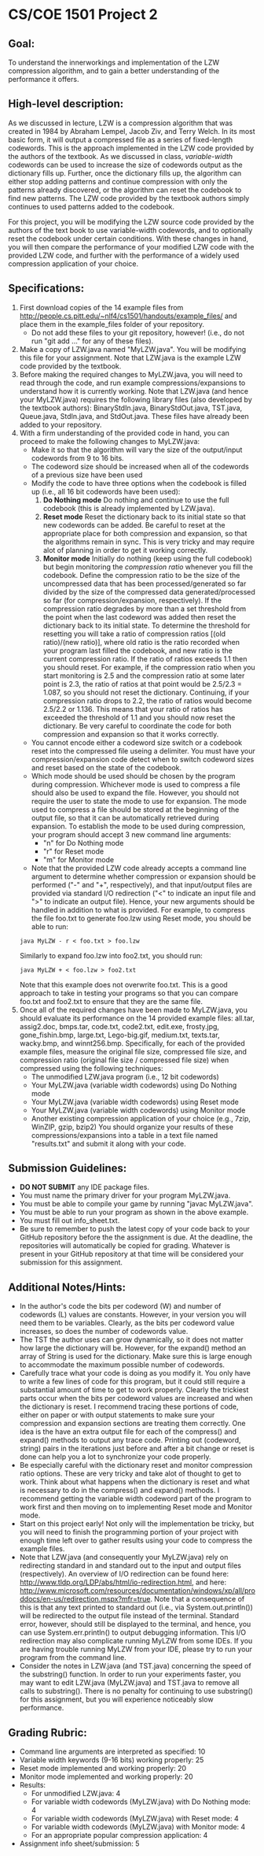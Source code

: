 # CS/COE 1501 Project 2

## Goal:
To understand the innerworkings and implementation of the LZW compression algorithm, and to gain a better understanding of the performance it offers.

## High-level description:
As we discussed in lecture, LZW is a compression algorithm that was created in 1984 by Abraham Lempel, Jacob Ziv, and Terry Welch.
In its most basic form, it will output a compressed file as a series of fixed-length codewords.
This is the approach implemented in the LZW code provided by the authors of the textbook.
As we discussed in class, *variable-width* codewords can be used to increase the size of codewords output as the dictionary fills up.
Further, once the dictionary fills up, the algorithm can either stop adding patterns and continue compression with only the patterns already discovered, or the algorithm can reset the codebook to find new patterns.
The LZW code provided by the textbook authors simply continues to used patterns added to the codebook.

For this project, you will be modifying the LZW source code provided by the authors of the text book to use variable-width codewords, and to optionally reset the codebook under certain conditions.
With these changes in hand, you will then compare the performance of your modified LZW code with the provided LZW code, and further with the performance of a widely used compression application of your choice.

## Specifications:
1. First download copies of the 14 example files from http://people.cs.pitt.edu/~nlf4/cs1501/handouts/example_files/ and place them in the example_files folder of your repository.
	* Do not add these files to your git repository, however! (i.e., do not run "git add ..." for any of these files).
1. Make a copy of LZW.java named "MyLZW.java".  You will be modifying this file for your assignment. Note that LZW.java is the example LZW code provided by the textbook.
1. Before making the required changes to MyLZW.java, you will need to read through the code, and run example compressions/expansions to understand how it is currently working. Note that LZW.java (and hence your MyLZW.java) requires the following library files (also developed by the textbook authors):  BinaryStdIn.java, BinaryStdOut.java, TST.java, Queue.java, StdIn.java, and StdOut.java. These files have already been added to your repository.
1. With a firm understanding of the provided code in hand, you can proceed to make the following changes to MyLZW.java:
	* Make it so that the algorithm will vary the size of the output/input codewords from 9 to 16 bits.
	* The codeword size should be increased when all of the codewords of a previous size have been used
	* Modify the code to have three options when the codebook is filled up (i.e., all 16 bit codewords have been used):
		1. **Do Nothing mode** Do nothing and continue to use the full codebook (this is already implemented by LZW.java).
		1. **Reset mode** Reset the dictionary back to its initial state so that new codewords can be added. Be careful to reset at the appropriate place for both compression and expansion, so that the algorithms remain in sync. This is very tricky and may require alot of planning in order to get it working correctly.
		1. **Monitor mode** Initially do nothing (keep using the full codebook) but begin monitoring the *compression ratio* whenever you fill the codebook. Define the compression ratio to be the size of the uncompressed data that has been processed/generated so far divided by the size of the compressed data generated/processed so far (for compression/expansion, respectively). If the compression ratio degrades by more than a set threshold from the point when the last codeword was added then reset the dictionary back to its initial state. To determine the threshold for resetting you will take a ratio of compression ratios [(old ratio)/(new ratio)], where old ratio is the ratio recorded when your program last filled the codebook, and new ratio is the current compression ratio. If the ratio of ratios exceeds 1.1 then you should reset. For example, if the compression ratio when you start monitoring is 2.5 and the compression ratio at some later point is 2.3, the ratio of ratios at that point would be 2.5/2.3 = 1.087, so you should not reset the dictionary.  Continuing, if your compression ratio drops to 2.2, the ratio of ratios would become 2.5/2.2 or 1.136. This means that your ratio of ratios has exceeded the threshold of 1.1 and you should now reset the dictionary.  Be very careful to coordinate the code for both compression and expansion so that it works correctly.
	* You cannot encode either a codeword size switch or a codebook reset into the compressed file useing a delimiter.  You must have your compression/expansion code detect when to switch codeword sizes and reset based on the state of the codebook.
	* Which mode should be used should be chosen by the program during compression. Whichever mode is used to compress a file should also be used to expand the file. However, you should not require the user to state the mode to use for expansion. The mode used to compress a file should be stored at the beginning of the output file, so that it can be automatically retrieved during expansion. To establish the mode to be used during compression, your program should accept 3 new command line arguments:
		* "n" for Do Nothing mode
		* "r" for Reset mode
		* "m" for Monitor mode
	* Note that the provided LZW code already accepts a command line argument to determine whether compression or expansion should be performed ("-" and "+", respectively), and that input/output files are provided via standard I/O redirection ("&lt;" to indicate an input file and "&gt;" to indicate an output file). Hence, your new arguments should be handled in addition to what is provided. For example, to compress the file foo.txt to generate foo.lzw using Reset mode, you should be able to run:
	```
	java MyLZW - r < foo.txt > foo.lzw
	```
	Similarly to expand foo.lzw into foo2.txt, you should run:
	```
	java MyLZW + < foo.lzw > foo2.txt
	```
	Note that this example does not overwrite foo.txt.
	This is a good approach to take in testing your programs so that you can compare foo.txt and foo2.txt to ensure that they are the same file.
1. Once all of the required changes have been made to MyLZW.java, you should evaluate its performance on the 14 provided example files:  all.tar, assig2.doc, bmps.tar, code.txt, code2.txt, edit.exe, frosty.jpg, gone_fishin.bmp, large.txt, Lego-big.gif, medium.txt, texts.tar, wacky.bmp, and winnt256.bmp. Specifically, for each of the provided example files, measure the original file size, compressed file size, and compression ratio (original file size / compressed file size) when compressed using the following techniques:
	* The unmodified LZW.java program (i.e., 12 bit codewords)
	* Your MyLZW.java (variable width codewords) using Do Nothing mode
	* Your MyLZW.java (variable width codewords) using Reset mode
	* Your MyLZW.java (variable width codewords) using Monitor mode
	* Another existing compression application of your choice (e.g., 7zip, WinZIP, gzip, bzip2)
You should organize your results of these compressions/expansions into a table in a text file named "results.txt" and submit it along with your code.

## Submission Guidelines:
* **DO NOT SUBMIT** any IDE package files.
* You must name the primary driver for your program MyLZW.java.
* You must be able to compile your game by running "javac MyLZW.java".
* You must be able to run your program as shown in the above example.
* You must fill out info_sheet.txt.
* Be sure to remember to push the latest copy of your code back to your GitHub repository before the the assignment is due. At the deadline, the repositories will automatically be copied for grading. Whatever is present in your GitHub repository at that time will be considered your submission for this assignment.

## Additional Notes/Hints:
* In the author's code the bits per codeword (W) and number of codewords (L) values are constants. However, in your version you will need them to be variables. Clearly, as the bits per codeword value increases, so does the number of codewords value.
* The TST the author uses can grow dynamically, so it does not matter how large the dictionary will be. However, for the expand() method an array of String is used for the dictionary. Make sure this is large enough to accommodate the maximum possible number of codewords.
* Carefully trace what your code is doing as you modify it. You only have to write a few lines of code for this program, but it could still require a substantial amount of time to get to work properly. Clearly the trickiest parts occur when the bits per codeword values are increased and when the dictionary is reset. I recommend tracing these portions of code, either on paper or with output statements to make sure your compression and expansion sections are treating them correctly. One idea is the have an extra output file for each of the compress() and expand() methods to output any trace code. Printing out (codeword, string) pairs in the iterations just before and after a bit change or reset is done can help you a lot to synchronize your code properly.
* Be especially careful with the dictionary reset and monitor compression ratio options. These are very tricky and take alot of thought to get to work. Think about what happens when the dictionary is reset and what is necessary to do in the compress() and expand() methods. I recommend getting the variable width codeword part of the program to work first and then moving on to implementing Reset mode and Monitor mode.
* Start on this project early! Not only will the implementation be tricky, but you will need to finish the programming portion of your project with enough time left over to gather results using your code to compress the example files.
* Note that LZW.java (and consequently your MyLZW.java) rely on redirecting standard in and standard out to the input and output files (respectively). An overview of I/O redirection can be found here:  http://www.tldp.org/LDP/abs/html/io-redirection.html, and here:  http://www.microsoft.com/resources/documentation/windows/xp/all/proddocs/en-us/redirection.mspx?mfr=true. Note that a consequence of this is that any text printed to standard out (i.e., via System.out.println()) will be redirected to the output file instead of the terminal. Standard error, however, should still be displayed to the terminal, and hence, you can use System.err.println() to output debugging information. This I/O redirection may also complicate running MyLZW from some IDEs. If you are having trouble running MyLZW from your IDE, please try to run your program from the command line.
* Consider the notes in LZW.java (and TST.java) concerning the speed of the substring() function. In order to run your experiments faster, you may want to edit LZW.java (MyLZW.java) and TST.java to remove all calls to substring(). There is no penalty for continuing to use substring() for this assignment, but you will experience noticeably slow performance.

## Grading Rubric:
* Command line arguments are interpreted as specified:  10
* Variable width keywords (9-16 bits) working properly:  25
* Reset mode implemented and working properly:  20
* Monitor mode implemented and working properly:  20
* Results:
	* For unmodified LZW.java:  4
	* For variable width codewords (MyLZW.java) with Do Nothing mode:  4
	* For variable width codewords (MyLZW.java) with Reset mode:  4
	* For variable width codewords (MyLZW.java) with Monitor mode:  4
	* For an appropriate popular compression application:  4
* Assignment info sheet/submission:  5
